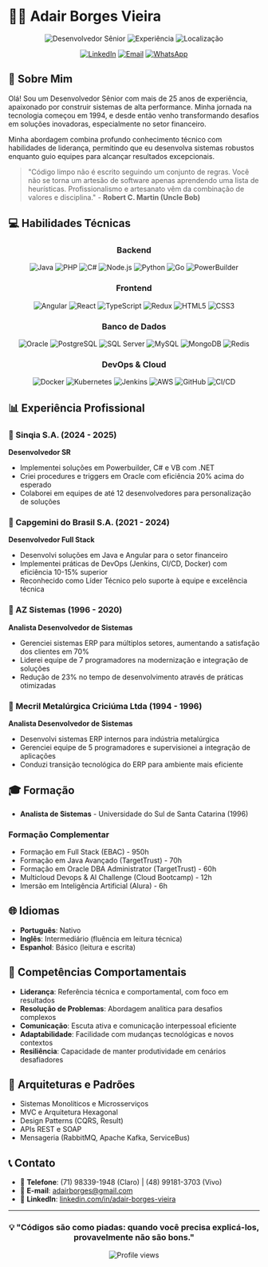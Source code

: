 # 👨‍💻 Adair Borges Vieira

<div align="center">
  
  ![Desenvolvedor Sênior](https://img.shields.io/badge/Desenvolvedor-Sênior-blue)
  ![Experiência](https://img.shields.io/badge/Experiência-25%2B%20anos-green)
  ![Localização](https://img.shields.io/badge/Localização-Salvador,%20BA-orange)
  
  [![LinkedIn](https://img.shields.io/badge/LinkedIn-0077B5?style=for-the-badge&logo=linkedin&logoColor=white)](https://www.linkedin.com/in/adair-borges-vieira/)
  [![Email](https://img.shields.io/badge/Email-D14836?style=for-the-badge&logo=gmail&logoColor=white)](mailto:adairborges@gmail.com)
  [![WhatsApp](https://img.shields.io/badge/WhatsApp-25D366?style=for-the-badge&logo=whatsapp&logoColor=white)](https://wa.me/5571983391948)
  
</div>

## 🚀 Sobre Mim

Olá! Sou um Desenvolvedor Sênior com mais de 25 anos de experiência, apaixonado por construir sistemas de alta performance. Minha jornada na tecnologia começou em 1994, e desde então venho transformando desafios em soluções inovadoras, especialmente no setor financeiro.

Minha abordagem combina profundo conhecimento técnico com habilidades de liderança, permitindo que eu desenvolva sistemas robustos enquanto guio equipes para alcançar resultados excepcionais.

> "Código limpo não é escrito seguindo um conjunto de regras. Você não se torna um artesão de software apenas aprendendo uma lista de heurísticas. Profissionalismo e artesanato vêm da combinação de valores e disciplina." - **Robert C. Martin (Uncle Bob)**

## 💻 Habilidades Técnicas

<div align="center">

### Backend
![Java](https://img.shields.io/badge/Java-ED8B00?style=flat-square&logo=openjdk&logoColor=white)
![PHP](https://img.shields.io/badge/PHP-777BB4?style=flat-square&logo=php&logoColor=white)
![C#](https://img.shields.io/badge/C%23-239120?style=flat-square&logo=c-sharp&logoColor=white)
![Node.js](https://img.shields.io/badge/Node.js-43853D?style=flat-square&logo=node.js&logoColor=white)
![Python](https://img.shields.io/badge/Python-3776AB?style=flat-square&logo=python&logoColor=white)
![Go](https://img.shields.io/badge/Go-00ADD8?style=flat-square&logo=go&logoColor=white)
![PowerBuilder](https://img.shields.io/badge/PowerBuilder-8A2BE2?style=flat-square)

### Frontend
![Angular](https://img.shields.io/badge/Angular-DD0031?style=flat-square&logo=angular&logoColor=white)
![React](https://img.shields.io/badge/React-20232A?style=flat-square&logo=react&logoColor=61DAFB)
![TypeScript](https://img.shields.io/badge/TypeScript-007ACC?style=flat-square&logo=typescript&logoColor=white)
![Redux](https://img.shields.io/badge/Redux-593D88?style=flat-square&logo=redux&logoColor=white)
![HTML5](https://img.shields.io/badge/HTML5-E34F26?style=flat-square&logo=html5&logoColor=white)
![CSS3](https://img.shields.io/badge/CSS3-1572B6?style=flat-square&logo=css3&logoColor=white)

### Banco de Dados
![Oracle](https://img.shields.io/badge/Oracle-F80000?style=flat-square&logo=oracle&logoColor=white)
![PostgreSQL](https://img.shields.io/badge/PostgreSQL-316192?style=flat-square&logo=postgresql&logoColor=white)
![SQL Server](https://img.shields.io/badge/Microsoft_SQL_Server-CC2927?style=flat-square&logo=microsoft-sql-server&logoColor=white)
![MySQL](https://img.shields.io/badge/MySQL-005C84?style=flat-square&logo=mysql&logoColor=white)
![MongoDB](https://img.shields.io/badge/MongoDB-4EA94B?style=flat-square&logo=mongodb&logoColor=white)
![Redis](https://img.shields.io/badge/Redis-DC382D?style=flat-square&logo=redis&logoColor=white)

### DevOps & Cloud
![Docker](https://img.shields.io/badge/Docker-2496ED?style=flat-square&logo=docker&logoColor=white)
![Kubernetes](https://img.shields.io/badge/Kubernetes-326CE5?style=flat-square&logo=kubernetes&logoColor=white)
![Jenkins](https://img.shields.io/badge/Jenkins-D24939?style=flat-square&logo=jenkins&logoColor=white)
![AWS](https://img.shields.io/badge/AWS-232F3E?style=flat-square&logo=amazon-aws&logoColor=white)
![GitHub](https://img.shields.io/badge/GitHub-100000?style=flat-square&logo=github&logoColor=white)
![CI/CD](https://img.shields.io/badge/CI/CD-Pipeline-blue?style=flat-square)

</div>

## 📊 Experiência Profissional

### 🏢 Sinqia S.A. (2024 - 2025)
**Desenvolvedor SR**
- Implementei soluções em Powerbuilder, C# e VB com .NET
- Criei procedures e triggers em Oracle com eficiência 20% acima do esperado
- Colaborei em equipes de até 12 desenvolvedores para personalização de soluções

### 🏢 Capgemini do Brasil S.A. (2021 - 2024)
**Desenvolvedor Full Stack**
- Desenvolvi soluções em Java e Angular para o setor financeiro
- Implementei práticas de DevOps (Jenkins, CI/CD, Docker) com eficiência 10-15% superior
- Reconhecido como Líder Técnico pelo suporte à equipe e excelência técnica

### 🏢 AZ Sistemas (1996 - 2020)
**Analista Desenvolvedor de Sistemas**
- Gerenciei sistemas ERP para múltiplos setores, aumentando a satisfação dos clientes em 70%
- Liderei equipe de 7 programadores na modernização e integração de soluções
- Redução de 23% no tempo de desenvolvimento através de práticas otimizadas

### 🏢 Mecril Metalúrgica Criciúma Ltda (1994 - 1996)
**Analista Desenvolvedor de Sistemas**
- Desenvolvi sistemas ERP internos para indústria metalúrgica
- Gerenciei equipe de 5 programadores e supervisionei a integração de aplicações
- Conduzi transição tecnológica do ERP para ambiente mais eficiente

## 🎓 Formação

- **Analista de Sistemas** - Universidade do Sul de Santa Catarina (1996)

### Formação Complementar
- Formação em Full Stack (EBAC) - 950h
- Formação em Java Avançado (TargetTrust) - 70h
- Formação em Oracle DBA Administrator (TargetTrust) - 60h
- Multicloud Devops & AI Challenge (Cloud Bootcamp) - 12h
- Imersão em Inteligência Artificial (Alura) - 6h

## 🌐 Idiomas

- **Português**: Nativo
- **Inglês**: Intermediário (fluência em leitura técnica)
- **Espanhol**: Básico (leitura e escrita)

## 💼 Competências Comportamentais

- **Liderança**: Referência técnica e comportamental, com foco em resultados
- **Resolução de Problemas**: Abordagem analítica para desafios complexos
- **Comunicação**: Escuta ativa e comunicação interpessoal eficiente
- **Adaptabilidade**: Facilidade com mudanças tecnológicas e novos contextos
- **Resiliência**: Capacidade de manter produtividade em cenários desafiadores

## 🔄 Arquiteturas e Padrões

- Sistemas Monolíticos e Microsserviços
- MVC e Arquitetura Hexagonal
- Design Patterns (CQRS, Result)
- APIs REST e SOAP
- Mensageria (RabbitMQ, Apache Kafka, ServiceBus)

## 📞 Contato

- 📱 **Telefone**: (71) 98339-1948 (Claro) | (48) 99181-3703 (Vivo)
- 📧 **E-mail**: [adairborges@gmail.com](mailto:adairborges@gmail.com)
- 💼 **LinkedIn**: [linkedin.com/in/adair-borges-vieira](https://www.linkedin.com/in/adair-borges-vieira/)

---

<div align="center">
  
  ### 💡 "Códigos são como piadas: quando você precisa explicá-los, provavelmente não são bons."
  
  <img src="https://komarev.com/ghpvc/?username=adairborges&color=blue" alt="Profile views"/>
  
</div>
